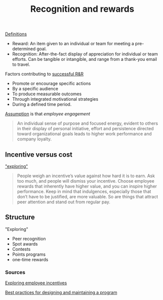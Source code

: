 ﻿---
backlinks:
- title: Herding Cats
  url: /memex/sense/Bricolage/herding-cats.html
title: Recognition and rewards
---
[Definitions](https://www.bhengagement.com/employee-rewards-recognition/)

- Reward: An item given to an individual or team for meeting a pre-determined goal.
- Recognition: After-the-fact display of appreciation for individual or team efforts. Can be tangible or intangible, and range from a thank-you email to travel.

Factors contributing to [successful R&R](https://www.bhengagement.com/employee-rewards-recognition/)

- Promote or encourage specific actions
- By a specific audience
- To produce measurable outcomes
- Through integrated motivational strategies
- During a defined time period.

[Assumption](https://www.bhengagement.com/employee-rewards-recognition/) is that *employee engagement*
> An individual sense of purpose and focused energy, evident to others in their display of personal initiative, effort and persistence directed toward organizational goals
leads to higher work performance and company loyalty.

## Incentive versus cost

["exploring"](https://www.bhengagement.com/employee-rewards-recognition/)
> People weigh an incentive’s value against how hard it is to earn. Ask too much, and people will dismiss your incentive. Choose employee rewards that inherently have higher value, and you can inspire higher performance. Keep in mind that indulgences, especially those that don’t have to be justified, are more valuable. So are things that attract peer attention and stand out from regular pay.

## Structure

"Exploring"

- Peer recognition
- Spot awards
- Contests
- Points programs
- one-time rewards

### Sources

[Exploring employee incentives](https://www.bhengagement.com/employee-rewards-recognition/)

[Best practices for designing and maintaining a program](http://hrweb.mit.edu/rewards/best-practices/designing-and-maintaining-program)